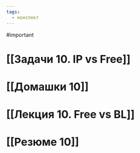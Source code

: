 ```yaml
---
tags:
  - конспект
---
```

#important

# [[Задачи 10. IP vs Free]]
# [[Домашки 10]]
# [[Лекция 10. Free vs BL]]

# [[Резюме 10]]

